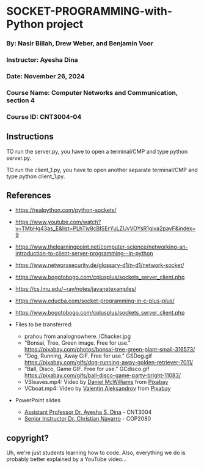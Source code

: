 # SOCKET-PROGRAMMING-with-Python project

### By: Nasir Billah, Drew Weber, and Benjamin Voor
### Instructor: Ayesha Dina
### Date: November 26, 2024
### Course Name: Computer Networks and Communication, section 4
### Course ID: CNT3004-04

## Instructions

TO run the server.py, you have to open a terminal/CMP and type python server.py.

TO run the client_1.py, you have to open another separate terminal/CMP and type python client_1.py.

## References
* https://realpython.com/python-sockets/
* https://www.youtube.com/watch?v=TMbHg43as_E&list=PLhTjy8cBISErYuLZUvVOYsR1giva2payF&index=9
* https://www.thelearningpoint.net/computer-science/networking-an-introduction-to-client-server-programming--in-python
* https://www.networxsecurity.de/glossary-d1/n-d1/network-socket/
* https://www.bogotobogo.com/cplusplus/sockets_server_client.php
* https://cs.lmu.edu/~ray/notes/javanetexamples/
* https://www.educba.com/socket-programming-in-c-plus-plus/
* https://www.bogotobogo.com/cplusplus/sockets_server_client.php

* Files to be transferred:
    * prahou from analognowhere. IChacker.jpg
    * "Bonsai, Tree, Green image. Free for use." https://pixabay.com/photos/bonsai-tree-green-plant-small-316573/
    * "Dog, Running, Away GIF. Free for use." GSDog.gif https://pixabay.com/gifs/dog-running-away-golden-retriever-7011/
    * "Ball, Disco, Game GIF. Free for use." GCdisco.gif https://pixabay.com/gifs/ball-disco-game-party-bright-11083/
    * VSleaves.mp4: Video by <a href="https://pixabay.com/users/mcpix22-26289376/?utm_source=link-attribution&utm_medium=referral&utm_campaign=video&utm_content=240320">Daniel McWilliams</a> from <a href="https://pixabay.com//?utm_source=link-attribution&utm_medium=referral&utm_campaign=video&utm_content=240320">Pixabay</a>
    * VCboat.mp4: Video by <a href="https://pixabay.com/users/valentin_aleksandrov-33184095/?utm_source=link-attribution&utm_medium=referral&utm_campaign=video&utm_content=237249">Valentin Aleksandrov</a> from <a href="https://pixabay.com//?utm_source=link-attribution&utm_medium=referral&utm_campaign=video&utm_content=237249">Pixabay</a>

* PowerPoint slides
   * <a href="https://floridapoly.edu/directory/faculty/ayesha-dina.php">Assistant Professor Dr. Ayesha S. Dina</a> - CNT3004
   * <a href="https://floridapoly.edu/directory/faculty/christian-navarro.php">Senior Instructor Dr. Christian Navarro</a> - COP2080

## copyright?

Uh, we're just students learning how to code. Also, everything we do is probably better explained by a YouTube video...
